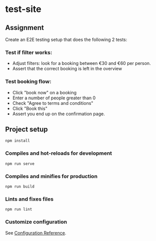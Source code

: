 # test-site

## Assignment

Create an E2E testing setup that does the following 2 tests:

### Test if filter works:

- Adjust filters: look for a booking between €30 and €60 per person.
- Assert that the correct booking is left in the overview

### Test booking flow:

- Click "book now" on a booking
- Enter a number of people greater than 0
- Check "Agree to terms and conditions"
- Click "Book this"
- Assert you end up on the confirmation page.

## Project setup

```
npm install
```

### Compiles and hot-reloads for development

```
npm run serve
```

### Compiles and minifies for production

```
npm run build
```

### Lints and fixes files

```
npm run lint
```

### Customize configuration

See [Configuration Reference](https://cli.vuejs.org/config/).

